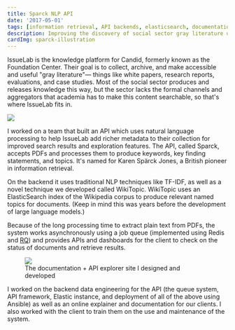 ```yaml
---
title: Sparck NLP API
date: '2017-05-01'
tags: [information retrieval, API backends, elasticsearch, documentation design, production code]
description: Improving the discovery of social sector gray literature using NLP
cardImg: sparck-illustration
---
```


<script>

import pdf from '$lib/documents/IssueLab Case Study.pdf'
import DocLinkIcon from '@iconify/icons-fluent/document-link-16-regular'
import IconButton from '$lib/components/iconbutton.svelte'
import Img from '@zerodevx/svelte-img'
import ss from '$lib/images/sparck-docs-screenshot.png?as=run'
import illus from '$lib/images/sparck-illustration.png?as=run'

</script>

IssueLab is the knowledge platform for Candid, formerly known as the Foundation Center. Their goal is to collect, archive, and make accessible and useful "gray literature"— things like white papers, research reports, evaluations, and case studies. Most of the social sector produces and releases knowledge this way, but the sector lacks the formal channels and aggregators that academia has to make this content searchable, so that's where IssueLab fits in.

<Img src={illus} class="my-8" />

I worked on a team that built an API which uses natural language processing to help IssueLab add richer metadata to their collection for improved search results and exploration features. The API, called Sparck, accepts PDFs and processes them to produce keywords, key finding statements, and topics. It's named for Karen Spärck Jones, a British pioneer in information retrieval.

On the backend it uses traditional NLP techniques like TF-IDF, as well as a novel technique we developed called WikiTopic. WikiTopic uses an ElasticSearch index of the Wikipedia corpus to produce relevant named topics for documents. (Keep in mind this was years before the development of large language models.)

Because of the long processing time to extract plain text from PDFs, the system works asynchronously using a job queue (implemented using Redis and [RQ](https://python-rq.org/)) and provides APIs and dashboards for the client to check on the status of documents and retrieve results.

<figure class="my-8">
<Img src={ss} />
<figcaption>The documentation + API explorer site I designed and developed</figcaption>
</figure>

I worked on the backend data engineering for the API (the queue system, API framework, Elastic instance, and deployment of all of the above using Ansible) as well as an online explainer and documentation for our clients. I also worked with the client to train them on the use and maintenance of the system. 


<IconButton href={pdf} icon={DocLinkIcon} text='Read more about the project in a case study'/>
